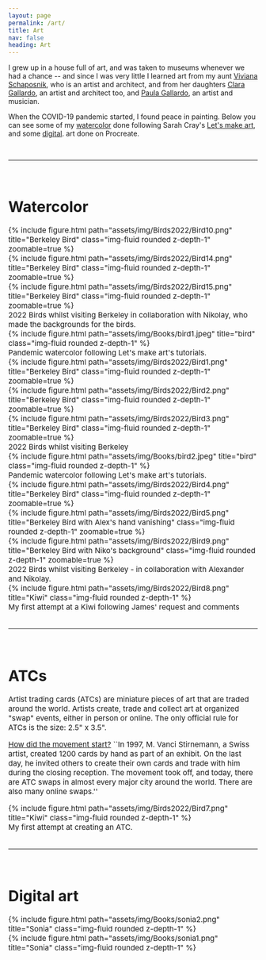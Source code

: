 ```yaml
---
layout: page
permalink: /art/
title: Art
nav: false
heading: Art
---
```

 

I grew up in a house full of art, and was taken to museums whenever we had a chance -- and since I was very little I learned art from my aunt <a href="https://www.instagram.com/viviana_schaposnik/?hl=en">Viviana Schaposnik<a/>, who is an artist and architect, and from her daughters <a href="https://scholar.google.com.ar/citations?user=LnpO2GwAAAAJ&hl=es">Clara Gallardo<a/>, an artist and architect too, and <a href="http://www.paulagallardo.it/">Paula Gallardo<a/>, an artist and musician.  


 When the COVID-19 pandemic started, I found peace in painting. Below you can see some of my <a href="#watercolors">watercolor</a> done following Sarah Cray's   <a href="https://www.letsmakeart.com/">Let's make art</a>,  and some <a href="#digital">digital</a>. art done on Procreate. 

<br>
<hr>
<span style="font-size:15px">
<br>

 
 
 
<h1 id="watercolor"> Watercolor  </h1>
 
 <div class="row">
    <div class="col-sm mt-3 mt-md-0">
 {% include figure.html path="assets/img/Birds2022/Bird10.png" title="Berkeley Bird" class="img-fluid rounded z-depth-1" zoomable=true %}    </div>
    <div class="col-sm mt-3 mt-md-0">
 {% include figure.html path="assets/img/Birds2022/Bird14.png" title="Berkeley Bird" class="img-fluid rounded z-depth-1" zoomable=true %}    </div>
    <div class="col-sm mt-3 mt-md-0">
        {% include figure.html path="assets/img/Birds2022/Bird15.png" title="Berkeley Bird" class="img-fluid rounded z-depth-1" zoomable=true %}
    </div>
</div>
<div class="caption">
2022 Birds whilst visiting Berkeley in collaboration with Nikolay, who made the backgrounds for the birds. 
</div>


<div class="row">
    <div class="col-sm mt-3 mt-md-0">
        {% include figure.html path="assets/img/Books/bird1.jpeg" title="bird" class="img-fluid rounded z-depth-1" %}
    </div>
</div>
<div class="caption">
    Pandemic watercolor following Let's make art's tutorials.
</div>


 <div class="row">
    <div class="col-sm mt-3 mt-md-0">
 {% include figure.html path="assets/img/Birds2022/Bird1.png" title="Berkeley Bird" class="img-fluid rounded z-depth-1" zoomable=true %}    </div>
    <div class="col-sm mt-3 mt-md-0">
 {% include figure.html path="assets/img/Birds2022/Bird2.png" title="Berkeley Bird" class="img-fluid rounded z-depth-1" zoomable=true %}    </div>
    <div class="col-sm mt-3 mt-md-0">
        {% include figure.html path="assets/img/Birds2022/Bird3.png" title="Berkeley Bird" class="img-fluid rounded z-depth-1" zoomable=true %}
    </div>
</div>
<div class="caption">
2022 Birds whilst visiting Berkeley
</div>

<div class="row">
    <div class="col-sm mt-3 mt-md-0">
        {% include figure.html path="assets/img/Books/bird2.jpeg" title="bird" class="img-fluid rounded z-depth-1" %}
    </div>
</div>
<div class="caption">
    Pandemic watercolor following Let's make art's tutorials.
</div>

 <div class="row">
    <div class="col-sm mt-3 mt-md-0">
 {% include figure.html path="assets/img/Birds2022/Bird4.png" title="Berkeley Bird" class="img-fluid rounded z-depth-1" zoomable=true %}    </div>
    <div class="col-sm mt-3 mt-md-0">
 {% include figure.html path="assets/img/Birds2022/Bird5.png" title="Berkeley Bird with Alex's hand vanishing" class="img-fluid rounded z-depth-1" zoomable=true %}    </div>
    <div class="col-sm mt-3 mt-md-0">
        {% include figure.html path="assets/img/Birds2022/Bird9.png" title="Berkeley Bird with Niko's background" class="img-fluid rounded z-depth-1" zoomable=true %}
    </div>
</div>
<div class="caption">
2022 Birds whilst visiting Berkeley - in collaboration with Alexander and Nikolay. 
</div>


<div class="row">
    <div class="col-sm mt-3 mt-md-0">
        {% include figure.html path="assets/img/Birds2022/Bird8.png" title="Kiwi" class="img-fluid rounded z-depth-1" %}
    </div>
</div>
<div class="caption">
My first attempt at a Kiwi following James' request and comments</div>

<br>
<hr>
<span style="font-size:15px">
<br>


 <h1 id="digital"> ATCs  </h1>
 
Artist trading cards (ATCs) are miniature pieces of art that are traded around the world. Artists create, trade and collect art at organized "swap" events, either in person or online. The only official rule for ATCs is the size: 2.5" x 3.5".

[How did the movement start?](https://www.strathmoreartist.com/cards-atc.html)
``In 1997, M. Vanci Stirnemann, a Swiss artist, created 1200 cards by hand as part of an exhibit. On the last day, he invited others to create their own cards and trade with him during the closing reception. The movement took off, and today, there are ATC swaps in almost every major city around the world. There are also many online swaps.''

<div class="row">
    <div class="col-sm mt-3 mt-md-0">
        {% include figure.html path="assets/img/Birds2022/Bird7.png" title="Kiwi" class="img-fluid rounded z-depth-1" %}
    </div>
</div>
<div class="caption">
My first attempt at creating an ATC. </div>


<br>
<hr>
<span style="font-size:15px">
<br>


 <h1 id="digital"> Digital art  </h1>
 
 
 <div class="row">
    <div class="col-sm mt-3 mt-md-0">
        {% include figure.html path="assets/img/Books/sonia2.png" title="Sonia" class="img-fluid rounded z-depth-1" %}
    </div>
</div>

 <div class="row">
    <div class="col-sm mt-3 mt-md-0">
        {% include figure.html path="assets/img/Books/sonia1.png" title="Sonia" class="img-fluid rounded z-depth-1" %}
    </div>
</div>

